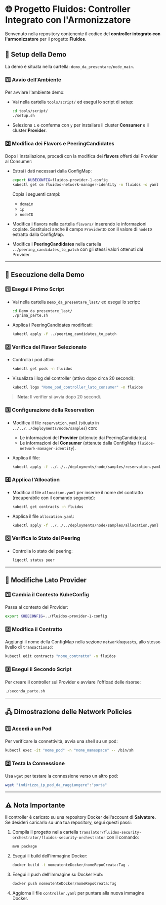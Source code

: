 
# 🌐 Progetto Fluidos: Controller Integrato con l'Armonizzatore

Benvenuto nella repository contenente il codice del **controller integrato con l'armonizzatore** per il progetto **Fluidos**.

## 🚀 Setup della Demo

La demo è situata nella cartella: `demo_da_presentare/node_main`.

### 1️⃣ Avvio dell'Ambiente

Per avviare l'ambiente demo:

- Vai nella cartella `tools/script/` ed esegui lo script di setup:
  ```bash
  cd tools/script/
  ./setup.sh
  ```
- Seleziona `1` e conferma con `y` per installare il cluster **Consumer** e il cluster **Provider**.

### 2️⃣ Modifica dei Flavors e PeeringCandidates

Dopo l'installazione, procedi con la modifica dei **flavors** offerti dal Provider al Consumer:

- Estrai i dati necessari dalla ConfigMap:
  ```bash
  export KUBECONFIG=fluidos-provider-1-config
  kubectl get cm fluidos-network-manager-identity -n fluidos -o yaml
  ```
  Copia i seguenti campi:
  - `domain`
  - `ip`
  - `nodeID`

- Modifica i flavors nella cartella `flavors/` inserendo le informazioni copiate. Sostituisci anche il campo `ProviderID` con il valore di `nodeID` estratto dalla ConfigMap.

- Modifica i **PeeringCandidates** nella cartella `../peering_candidates_to_patch` con gli stessi valori ottenuti dal Provider.

---

## 📝 Esecuzione della Demo

### 1️⃣ Esegui il Primo Script

- Vai nella cartella `Demo_da_presentare_last/` ed esegui lo script:
  ```bash
  cd Demo_da_presentare_last/
  ./prima_parte.sh
  ```

- Applica i PeeringCandidates modificati:
  ```bash
  kubectl apply -f ../peering_candidates_to_patch
  ```

### 2️⃣ Verifica del Flavor Selezionato

- Controlla i pod attivi:
  ```bash
  kubectl get pods -n fluidos
  ```

- Visualizza i log del controller (attivo dopo circa 20 secondi):
  ```bash
  kubectl logs "Nome_pod_controller_lato_consumer" -n fluidos
  ```

> **Nota**: Il verifier si avvia dopo 20 secondi.

### 3️⃣ Configurazione della Reservation

- Modifica il file `reservation.yaml` (situato in `../../../deployments/node/samples`) con:
  - Le informazioni del **Provider** (ottenute dai PeeringCandidates).
  - Le informazioni del **Consumer** (ottenute dalla ConfigMap `fluidos-network-manager-identity`).

- Applica il file:
  ```bash
  kubectl apply -f ../../../deployments/node/samples/reservation.yaml
  ```

### 4️⃣ Applica l'Allocation

- Modifica il file `allocation.yaml` per inserire il nome del contratto (recuperabile con il comando seguente):
  ```bash
  kubectl get contracts -n fluidos
  ```

- Applica il file `allocation.yaml`:
  ```bash
  kubectl apply -f ../../../deployments/node/samples/allocation.yaml
  ```

### 5️⃣ Verifica lo Stato del Peering

- Controlla lo stato del peering:
  ```bash
  liqoctl status peer
  ```

---

## 🔄 Modifiche Lato Provider

### 1️⃣ Cambia il Contesto KubeConfig

Passa al contesto del Provider:
```bash
export KUBECONFIG=../fluidos-provider-1-config
```

### 2️⃣ Modifica il Contratto

Aggiungi il nome della ConfigMap nella sezione `networkRequests`, allo stesso livello di `transactionId`:
```bash
kubectl edit contracts "nome_contratto" -n fluidos
```

### 3️⃣ Esegui il Secondo Script

Per creare il controller sul Provider e avviare l'offload delle risorse:
```bash
./seconda_parte.sh
```

---

## 🖧 Dimostrazione delle Network Policies

### 1️⃣ Accedi a un Pod

Per verificare la connettività, avvia una shell su un pod:
```bash
kubectl exec -it "nome_pod" -n "nome_namespace" -- /bin/sh
```

### 2️⃣ Testa la Connessione

Usa `wget` per testare la connessione verso un altro pod:
```bash
wget "indirizzo_ip_pod_da_raggiungere":"porta"
```

---

## ⚠️ Nota Importante

Il controller è caricato su una repository Docker dell'account di **Salvatore**. Se desideri caricarlo su una tua repository, segui questi passi:

1. Compila il progetto nella cartella `translator/fluidos-security-orchestrator/fluidos-security-orchestrator` con il comando:
   ```bash
   mvn package
   ```

2. Esegui il build dell'immagine Docker:
   ```bash
   docker build -t nomeutenteDocker/nomeRepoCreata:Tag .
   ```

3. Esegui il push dell'immagine su Docker Hub:
   ```bash
   docker push nomeutenteDocker/nomeRepoCreata:Tag
   ```

4. Aggiorna il file `controller.yaml` per puntare alla nuova immagine Docker.
